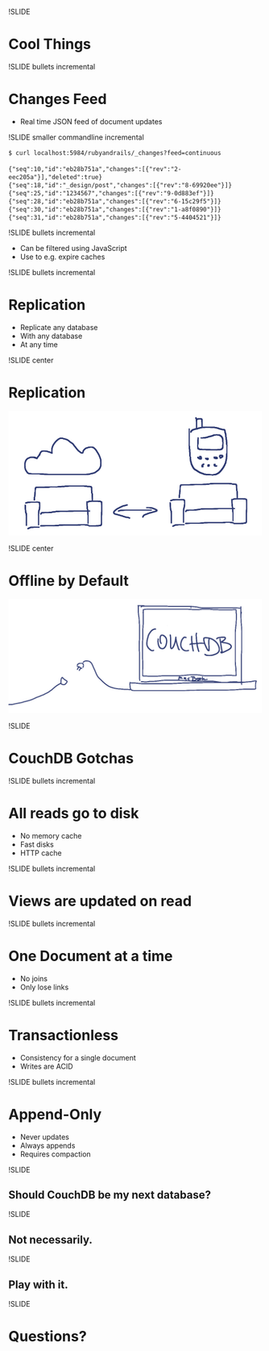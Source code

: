 !SLIDE

# Cool Things #

!SLIDE bullets incremental

# Changes Feed #

* Real time JSON feed of document updates

!SLIDE smaller commandline incremental

    $ curl localhost:5984/rubyandrails/_changes?feed=continuous

    {"seq":10,"id":"eb28b751a","changes":[{"rev":"2-eec205a"}],"deleted":true}
    {"seq":18,"id":"_design/post","changes":[{"rev":"8-69920ee"}]}
    {"seq":25,"id":"1234567","changes":[{"rev":"9-0d883ef"}]}
    {"seq":28,"id":"eb28b751a","changes":[{"rev":"6-15c29f5"}]}
    {"seq":30,"id":"eb28b751a","changes":[{"rev":"1-a8f0890"}]}
    {"seq":31,"id":"eb28b751a","changes":[{"rev":"5-4404521"}]}

!SLIDE bullets incremental

* Can be filtered using JavaScript
* Use to e.g. expire caches

!SLIDE bullets incremental

# Replication #

* Replicate any database
* With any database
* At any time

!SLIDE center

# Replication #

![Replication](replication.png)

!SLIDE center

# Offline by Default #

![Offline](offline.png)

!SLIDE

# CouchDB Gotchas #

!SLIDE bullets incremental

# All reads go to disk #

* No memory cache
* Fast disks
* HTTP cache

!SLIDE bullets incremental

# Views are updated on read #

!SLIDE bullets incremental

# One Document at a time #

* No joins
* Only lose links

!SLIDE bullets incremental

# Transactionless #

* Consistency for a single document
* Writes are ACID

!SLIDE bullets incremental

# Append-Only #

* Never updates
* Always appends
* Requires compaction

!SLIDE

## Should CouchDB be my next database? ##

!SLIDE

## Not necessarily. ##

!SLIDE

## Play with it. ##

!SLIDE

# Questions? #
